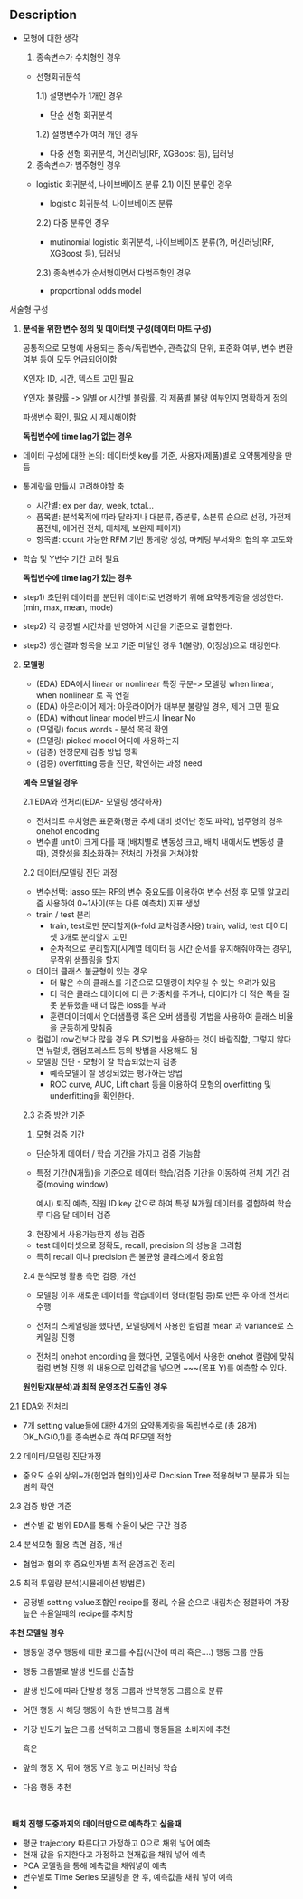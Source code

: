 ## **Description**

* 모형에 대한 생각 
  1) 종속변수가 수치형인 경우

  - 선형회귀분석

    1.1) 설명변수가 1개인 경우

    - 단순 선형 회귀분석

    1.2) 설명변수가 여러 개인 경우

      - 다중 선형 회귀분석, 머신러닝(RF, XGBoost 등), 딥러닝

  2) 종속변수가 범주형인 경우

  - logistic 회귀분석, 나이브베이즈 분류
      2.1) 이진 분류인 경우

    - logistic 회귀분석, 나이브베이즈 분류

    2.2) 다중 분류인 경우

      - mutinomial logistic 회귀분석, 나이브베이즈 분류(?), 머신러닝(RF, XGBoost 등), 딥러닝

    2.3) 종속변수가 순서형이면서 다범주형인 경우

      - proportional odds model

        

서술형 구성

1. **분석을 위한 변수 정의 및 데이터셋 구성(데이터 마트 구성)**

   공통적으로 모형에 사용되는 종속/독립변수, 관측값의 단위, 표준화 여부, 변수 변환 여부 등이 모두 언급되어야함

   X인자: ID, 시간, 텍스트 고민 필요

   Y인자: 불량률 -> 일별 or 시간별 불량률, 각 제품별 불량 여부인지 명확하게 정의

   파생변수 확인, 필요 시 제시해야함

   **독립변수에 time lag가 없는 경우**

- 데이터 구성에 대한 논의: 데이터셋 key를 기준, 사용자(제품)별로 요약통계량을 만듬

- 통계량을 만들시 고려해야할 축

  - 시간별: ex per day, week, total...
  - 품목별: 분석목적에 따라 달라지나 대분류, 중분류, 소분류 순으로 선정, 가전제품전체, 에어컨 전체, 대체제, 보완재 페이지)
  - 항목별: count 가능한 RFM 기반 통계량 생성, 마케팅 부서와의 협의 후 고도화

- 학습 및 Y변수 기간 고려 필요

  **독립변수에 time lag가 있는 경우**

- step1) 초단위 데이터를 분단위 데이터로 변경하기 위해 요약통계량을 생성한다.(min, max, mean, mode)

- step2) 각 공정별 시간차를 반영하여 시간을 기준으로 결합한다.

- step3) 생산결과 항목을 보고 기준 미달인 경우 1(불량), 0(정상)으로 태깅한다.

  

2. **모델링**

   - (EDA) EDA에서 linear or nonlinear 특징 구분-> 모델링 when linear, when nonlinear 로 꼭 연결 
   - (EDA) 아웃라이어 제거: 아웃라이어가 대부분 불량일 경우, 제거 고민 필요
   - (EDA) without linear model 반드시 linear No
   - (모델링) focus words - 분석 목적 확인 
   - (모델링) picked  model 어디에 사용하는지
   - (검증) 현장문제 검증 방법 명확
   - (검증) overfitting 등을 진단, 확인하는 과정 need

   **예측 모델일 경우**

   2.1 EDA와 전처리(EDA- 모델링 생각하자)

   - 전처리로 수치형은 표준화(평균 추세 대비 벗어난 정도 파악), 범주형의 경우 onehot encoding
   - 변수별 unit이 크게 다를 때 (배치별로 변동성 크고, 배치 내에서도 변동성 클 때),  영향성을 최소화하는 전처리 가정을 거쳐야함

   2.2 데이터/모델링 진단 과정

   - 변수선택: lasso 또는 RF의 변수 중요도를 이용하여 변수 선정 후 모델 알고리즘 사용하여 0~1사이(또는 다른 예측치) 지표 생성
   - train / test 분리
     - train, test로만 분리할지(k-fold 교차검증사용) train, valid, test 데이터셋 3개로 분리할지 고민
     - 순차적으로 분리할지(시계열 데이터 등 시간 순서를 유지해줘야하는 경우), 무작위 샘플링을 할지
   - 데이터 클래스 불균형이 있는 경우
     - 더 많은 수의 클래스를 기준으로 모델링이 치우칠 수 있는 우려가 있음 
     - 더 적은 클래스 데이터에 더 큰 가중치를 주거나, 데이터가 더 적은 쪽을 잘못 분류했을 때 더 많은 loss를 부과
     - 훈련데이터에서 언더샘플링 혹은 오버 샘플링 기법을 사용하여 클래스 비율을 균등하게 맞춰줌
   - 컬럼이 row건보다 많을 경우 PLS기법을 사용하는 것이 바람직함, 그렇지 않다면 뉴럴넷, 램덤포레스트 등의 방법을 사용해도 됨
   - 모델링 진단 - 모형이 잘 학습되었는지 검증
     - 예측모델이 잘 생성되었는 평가하는 방법
     - ROC curve, AUC, Lift chart 등을 이용하여 모형의 overfitting 및 underfitting을 확인한다.

   2.3 검증 방안 기준

   1) 모형 검증 기간

   - 단순하게 데이터 / 학습 기간을 가지고 검증 가능함

   - 특정 기간(N개월)을 기준으로 데이터 학습/검증 기간을 이동하여 전체 기간 검증(moving window)

     예시) 퇴직 예측, 직원 ID key 값으로 하여 특정 N개월 데이터를 결합하여 학습 루 다음 달 데이터 검증

   3) 현장에서 사용가능한지 성능 검증

   - test 데이터셋으로 정확도, recall, precision 의 성능을 고려함
   - 특히 recall 이나 precision 은 불균형 클래스에서 중요함

   2.4 분석모형 활용 측면 검증, 개선

   - 모델링 이후 새로운 데이터를 학습데이터 형태(컬럼 등)로 만든 후 아래 전처리 수행

   - 전처리 스케일링을 했다면, 모델링에서 사용한 컬럼별 mean 과 variance로 스케일링 진행

   - 전처리 onehot encording 을 했다면, 모델링에서 사용한 onehot 컬럼에 맞춰 컬럼 변형 진행
     위 내용으로 입력값을 넣으면 ~~~(목표 Y)를 예측할 수 있다.

     

   **원인탐지(분석)과 최적 운영조건 도출인 경우**


2.1 EDA와 전처리

- 7개 setting value들에 대한 4개의 요약통계량을 독립변수로 (총 28개) OK_NG(0,1)를 종속변수로 하여 RF모델 적합
  

2.2 데이터/모델링 진단과정

- 중요도 순위 상위~개(현업과 협의)인사로 Decision Tree 적용해보고 분류가 되는 범위 확인
  

2.3 검증 방안 기준

- 변수별 값 범위 EDA를 통해 수율이 낮은 구간 검증
  

2.4 분석모형 활용 측면 검증, 개선

- 협업과 협의 후 중요인자별 최적 운영조건 정리
  

2.5 최적 투입량 분석(시뮬레이션 방법론)

- 공정별 setting value조합인 recipe를 정리, 수율 순으로 내림차순 정렬하여 가장 높은 수율일때의 recipe를 추치함
  

  

**추천 모델일 경우**

- 행동일 경우 행동에 대한 로그를 수집(시간에 따라 혹은....) 행동 그룹 만듬
  
- 행동 그룹별로 발생 빈도를 산출함
  
- 발생 빈도에 따라 단발성 행동 그룹과 반복행동 그룹으로 분류
  
- 어떤 행동 시 해당 행동이 속한 반복그룹 검색
  
- 가장 빈도가 높은 그룹 선택하고 그룹내 행동들을 소비자에 추천
  
  혹은
  
- 앞의 행동 X, 뒤에 행동 Y로 놓고 머신러닝 학습
  
- 다음 행동 추천

​		

​	**배치 진행 도중까지의 데이터만으로 예측하고 싶을때**

- 평균 trajectory 따른다고 가정하고 0으로 채워 넣어 예측
- 현재 값을 유지한다고 가정하고 현재값을 채워 넣어 예측
- PCA 모델링을 통해 예측값을 채워넣어 예측
- 변수별로 Time Series 모델링을 한 후, 예측값을 채워 넣어 예측
- 

